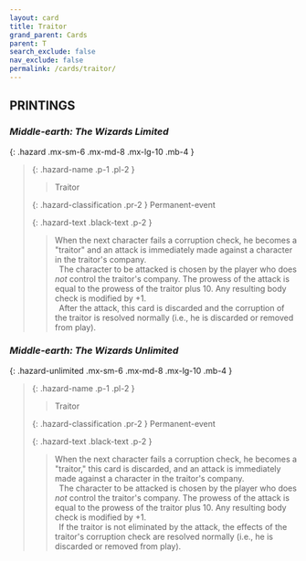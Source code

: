 ```yaml
---
layout: card
title: Traitor
grand_parent: Cards
parent: T
search_exclude: false
nav_exclude: false
permalink: /cards/traitor/
---
```


## PRINTINGS


### _Middle-earth: The Wizards Limited_

{: .hazard .mx-sm-6 .mx-md-8 .mx-lg-10 .mb-4 }
> {: .hazard-name .p-1 .pl-2 }
> > <div class="hazard-mp"></div>
> > <div class="card-name">Traitor</div>
>
> {: .hazard-classification .pr-2 }
> Permanent-event
>
> {: .hazard-text .black-text .p-2 }
> > When the next character fails a corruption check, he becomes a "traitor" and an attack is immediately made against a character in the traitor's company. <br>&ensp;The character to be attacked is chosen by the player who does _not_ control the traitor's company. The prowess of the attack is equal to the prowess of the traitor plus 10. Any resulting body check is modified by +1. <br>&ensp;After the attack, this card is discarded and the corruption of the traitor is resolved normally (i.e., he is discarded or removed from play).
>

### _Middle-earth: The Wizards Unlimited_

{: .hazard-unlimited .mx-sm-6 .mx-md-8 .mx-lg-10 .mb-4 }
> {: .hazard-name .p-1 .pl-2 }
> > <div class="hazard-mp"></div>
> > <div class="card-name">Traitor</div>
>
> {: .hazard-classification .pr-2 }
> Permanent-event
>
> {: .hazard-text .black-text .p-2 }
> > When the next character fails a corruption check, he becomes a "traitor," this card is discarded, and an attack is immediately made against a character in the traitor's company. <br>&ensp;The character to be attacked is chosen by the player who does _not_ control the traitor's company. The prowess of the attack is equal to the prowess of the traitor plus 10. Any resulting body check is modified by +1. <br>&ensp;If the traitor is not eliminated by the attack, the effects of the traitor's corruption check are resolved normally (i.e., he is discarded or removed from play).
>
